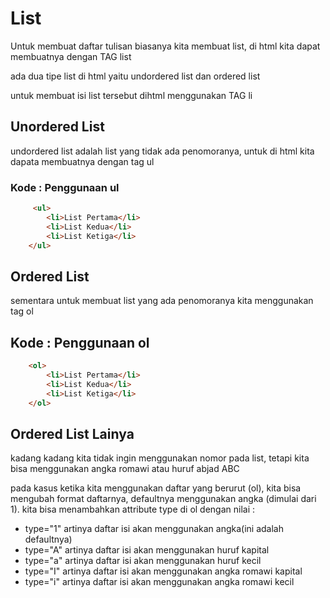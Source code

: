 # List

Untuk membuat daftar tulisan biasanya kita membuat list, di html kita dapat membuatnya dengan TAG list

ada dua tipe list di html yaitu undordered list dan ordered list

untuk membuat isi list tersebut dihtml menggunakan TAG li
## Unordered List
undordered list adalah list yang tidak ada penomoranya, untuk di html kita dapata membuatnya dengan tag ul

### Kode : Penggunaan ul
```html
     <ul>
        <li>List Pertama</li>
        <li>List Kedua</li>
        <li>List Ketiga</li>
    </ul>
```

## Ordered List
sementara untuk membuat list yang ada penomoranya kita menggunakan tag ol

## Kode : Penggunaan ol

```html
    <ol>
        <li>List Pertama</li>
        <li>List Kedua</li>
        <li>List Ketiga</li>
    </ol>
```

## Ordered List Lainya
kadang kadang kita tidak ingin menggunakan nomor pada list, tetapi kita bisa menggunakan angka romawi atau huruf abjad ABC

pada kasus ketika kita menggunakan daftar yang berurut (ol), kita bisa mengubah format daftarnya, defaultnya menggunakan angka (dimulai dari 1).
kita bisa menambahkan attribute type di ol dengan nilai :
- type="1" artinya daftar isi akan menggunakan angka(ini adalah defaultnya)
- type="A" artinya daftar isi akan menggunakan huruf kapital
- type="a" artinya daftar isi akan menggunakan huruf kecil
- type="I" artinya daftar isi akan menggunakan angka romawi kapital
- type="i" artinya daftar isi akan menggunakan angka romawi kecil
